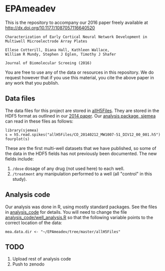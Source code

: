 # EPAmeadev

This is the repository to accompany our 2016 paper freely available at
http://dx.doi.org/10.1177/1087057116640520


    Characterization of Early Cortical Neural Network Development in
    Multiwell Microelectrode Array Plates

    Ellese Cotterill, Diana Hall, Kathleen Wallace,
    William R Mundy, Stephen J Eglen, Timothy J Shafer
	
	Journal of Biomolecular Screeing (2016)

You are free to use any of the data or resources in this repository.
We do request however that if you use this material, you cite the
above paper in any work that you publish.


	
## Data files

The data files for this project are stored in
[allH5Files](allH5Files/).  They are stored in the HDF5 format as
outlined in our
[2014 paper](http://dx.doi.org/10.1186/2047-217X-3-3).  Our
[analysis package, sjemea](http://github.com/sje30/sjemea) can read in these files as follows:

```{r}
library(sjemea)
s = h5.read.spikes("allH5Files/CO_20140212_MW1007-51_DIV12_00_001.h5")
fourplot(s)
```
These are the first multi-well datasets that we have published, so
some of the data in the HDF5 fields has not previously been
documented.  The new fields include:

1. `/dose` dosage of any drug (not used here) to each well.
2. `/treatment` any manipulation performed to a well (all "control" in
   this study).

## Analysis code

Our analysis was done in R, using mostly standard packages.  See the
files in [analysis_code](analysis_code) for details.  You will need to
change the file
[analysis_code/well_analysis.R](analysis_code/well_analysis.R) so that
the following variable points to the correct location of the data:

```{r}
mea.data.dir <- "~/EPAmeadev/tree/master/allH5Files"
```


## TODO

1. Upload rest of analysis code
2. Push to zenodo


